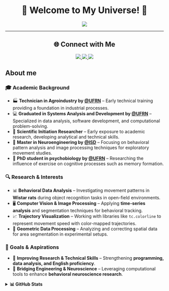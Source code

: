 <h1 align="center">🚀 Welcome to My Universe! 👋</h1>

<p align="center">
  <img src="https://readme-typing-svg.herokuapp.com?font=Fira+Code&weight=600&size=22&pause=1000&color=F5F5F5&center=true&width=600&lines=Neuroengineering+Researcher+🔬;Behavioral+Data+Analysis+📊;Computer+Vision+%26+Image+Processing+🖥️;Data+Science+💻" />
</p>

---

<h2 align="center">🌐 Connect with Me</h2>

<p align="center">
  <a href="mailto:gm88605363@gmail.com">
    <img src="https://img.shields.io/badge/Gmail-D14836?style=for-the-badge&logo=gmail&logoColor=white">
  </a>
  <a href="https://www.linkedin.com/in/gustavo-maciel-226937205" target="_blank">
    <img src="https://img.shields.io/badge/LinkedIn-0077B5?style=for-the-badge&logo=linkedin&logoColor=white">
  </a>
  <a href="https://www.kaggle.com/gustavomaciel0310">
    <img src="https://img.shields.io/badge/Kaggle-20BEFF?style=for-the-badge&logo=kaggle&logoColor=white">
  </a>
</p>

## About me

### 🎓 Academic Background  
- 🏭 **Technician in Agroindustry by [@**UFRN**](https://www.ufrn.br/en)** – Early technical training providing a foundation in industrial processes.  
- 💻 **Graduated in Systems Analysis and Development by [@**UFRN**](https://www.ufrn.br/en)** – Specialized in data analysis, software development, and computational problem-solving.  
- 🔬 **Scientific Initiation Researcher** – Early exposure to academic research, developing analytical and technical skills.  
- 🧠 **Master in Neuroengineering by [@**ISD**](https://institutosantosdumont.org.br/en/)** – Focusing on behavioral pattern analysis and image processing techniques for exploratory movement studies.
- 🧠 **PhD student in psychobiology by [@**UFRN**](https://sigaa.ufrn.br/sigaa/public/programa/portal.jsf?lc=en_US&id=367)** – Researching the influence of exercise on cognitive processes such as memory formation.

### 🔍 Research & Interests  
- 📊 **Behavioral Data Analysis** – Investigating movement patterns in **Wistar rats** during object recognition tasks in open-field environments.  
- 🖥 **Computer Vision & Image Processing** – Applying **time-series analysis** and segmentation techniques for behavioral tracking.  
- 📈 **Trajectory Visualization** – Working with libraries like `tc.colorline` to represent movement speed with color-mapped trajectories.  
- 📍 **Geometric Data Processing** – Analyzing and correcting spatial data for area segmentation in experimental setups.  

### 🎯 Goals & Aspirations  
- 📖 **Improving Research & Technical Skills** – Strengthening **programming, data analysis, and English proficiency**.  
- 🚀 **Bridging Engineering & Neuroscience** – Leveraging computational tools to enhance **behavioral neuroscience research**.  

<details>
  <summary><strong>📊 GitHub Stats<strong/></summary>

<p align="center">
  <picture>
    <source media="(prefers-color-scheme: dark)" srcset="https://github-profile-summary-cards.vercel.app/api/cards/profile-details?username=Gus-1003&theme=github_dark">
    <source media="(prefers-color-scheme: light)" srcset="https://github-profile-summary-cards.vercel.app/api/cards/profile-details?username=Gus-1003&theme=default">
    <img height="200em" src="https://github-profile-summary-cards.vercel.app/api/cards/profile-details?username=Gus-1003&theme=default" alt="Gus-1003" align="center"/>
  </picture>
</p>

<div align="center" style="display: flex; flex-wrap: wrap; justify-content: center; align-items: center; gap: 10px;">
  
  <a href="https://github.com/anuraghazra/github-readme-stats">
    <picture>
      <source media="(prefers-color-scheme: dark)" srcset="https://github-readme-stats.vercel.app/api?username=Gus-1003&theme=github_dark&hide_border=true&rank_icon=github&show_icons=true&count_private=true&show=reviews,discussions_started,discussions_answered,prs_merged,prs_merged_percentage">
      <source media="(prefers-color-scheme: light)" srcset="https://github-readme-stats.vercel.app/api?username=Gus-1003&theme=default&hide_border=true&rank_icon=github&show_icons=true&count_private=true&show=reviews,discussions_started,discussions_answered,prs_merged,prs_merged_percentage">
      <img height="200em" src="https://github-readme-stats.vercel.app/api?username=Gus-1003&theme=default&hide_border=true&rank_icon=github&show_icons=true&count_private=true&show=reviews,discussions_started,discussions_answered,prs_merged,prs_merged_percentage" alt="Gustavo Maciel's GitHub Stats" />
    </picture>
  </a>
  
  <a href="https://github.com/anuraghazra/github-readme-stats">
    <picture>
      <source media="(prefers-color-scheme: dark)" srcset="https://github-readme-stats.vercel.app/api/top-langs/?username=Gus-1003&theme=github_dark&hide_border=true&langs_count=10&layout=donut-vertical&count_private=true">
      <source media="(prefers-color-scheme: light)" srcset="https://github-readme-stats.vercel.app/api/top-langs/?username=Gus-1003&theme=default&hide_border=true&langs_count=10&layout=donut-vertical&count_private=true">
      <img height="275em" src="https://github-readme-stats.vercel.app/api/top-langs/?username=Gus-1003&theme=default&hide_border=true&langs_count=10&layout=donut-vertical&count_private=true" alt="Top Languages" />
    </picture>
  </a>

</div>

</details>



